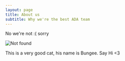 ```yaml
---
layout: page
title: About us
subtitle: Why we're the best ADA team
---
```


No we're not :( sorry

<img src="{{ 'assets/img/bungee2.jpg' | relative_url }}" alt="Not found" />

This is a very good cat, his name is Bungee. Say Hi <3

